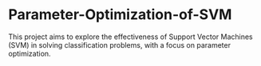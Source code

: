 # Parameter-Optimization-of-SVM
This project aims to explore the effectiveness of Support Vector Machines (SVM) in solving classification problems, with a focus on parameter optimization.
